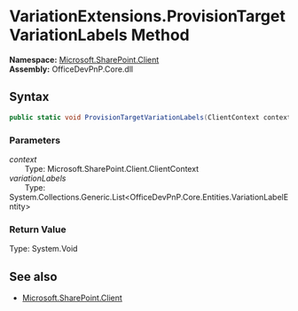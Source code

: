 # VariationExtensions.ProvisionTargetVariationLabels Method  
  

**Namespace:** [Microsoft.SharePoint.Client](Microsoft.SharePoint.Client.md)  
**Assembly:** OfficeDevPnP.Core.dll  
## Syntax
```C#
public static void ProvisionTargetVariationLabels(ClientContext context, List<VariationLabelEntity> variationLabels)
```
### Parameters
*context*  
&emsp;&emsp;Type: Microsoft.SharePoint.Client.ClientContext  
*variationLabels*  
&emsp;&emsp;Type: System.Collections.Generic.List<OfficeDevPnP.Core.Entities.VariationLabelEntity>  
### Return Value
Type: System.Void  

## See also
- [Microsoft.SharePoint.Client](Microsoft.SharePoint.Client.md)
